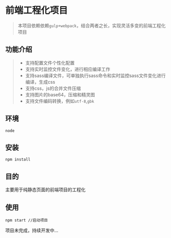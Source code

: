 # 前端工程化项目

> 本项目依赖依赖`gulp+webpack`，结合两者之长，实现灵活多变的前端工程化项目

## 功能介绍

> * 支持配置文件个性化配置
> * 支持实时监控文件变化，进行相应编译工作
> * 支持sass编译文件，可单独执行sass命令和实时监控sass文件变化进行编译，生成css
> * 支持css，js的合并文件压缩
> * 支持图片的base64，压缩和精灵图
> * 支持文件编码转换，例如`utf-8`,`gbk`

## 环境

`node`

## 安装

````
npm install
````

## 目的

主要用于纯静态页面的前端项目的工程化

## 使用

````
npm start //启动项目
````

项目未完成，持续开发中...
